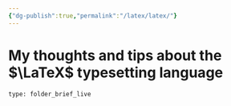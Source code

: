 ```yaml
---
{"dg-publish":true,"permalink":"/latex/latex/"}
---
```


# My thoughts and tips about the $\LaTeX$ typesetting language
 
```ccard
type: folder_brief_live
```
 
